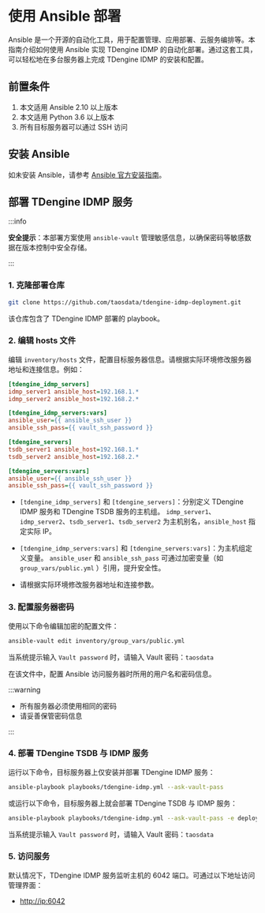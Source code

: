 # 使用 Ansible 部署

Ansible 是一个开源的自动化工具，用于配置管理、应用部署、云服务编排等。本指南介绍如何使用 Ansible 实现 TDengine IDMP 的自动化部署。通过这套工具，可以轻松地在多台服务器上完成 TDengine IDMP 的安装和配置。

## 前置条件

1. 本文适用 Ansible 2.10 以上版本
1. 本文适用 Python 3.6 以上版本
1. 所有目标服务器可以通过 SSH 访问

## 安装 Ansible

如未安装 Ansible，请参考 [Ansible 官方安装指南](https://docs.ansible.com/ansible/latest/installation_guide/index.html)。

## 部署 TDengine IDMP 服务

:::info

**安全提示**：本部署方案使用 `ansible-vault` 管理敏感信息，以确保密码等敏感数据在版本控制中安全存储。

:::

### 1. 克隆部署仓库

```bash
git clone https://github.com/taosdata/tdengine-idmp-deployment.git
```

该仓库包含了 TDengine IDMP 部署的 playbook。

### 2. 编辑 hosts 文件

编辑 `inventory/hosts` 文件，配置目标服务器信息。请根据实际环境修改服务器地址和连接信息。例如：

```ini
[tdengine_idmp_servers]
idmp_server1 ansible_host=192.168.1.*
idmp_server2 ansible_host=192.168.2.*

[tdengine_idmp_servers:vars]
ansible_user={{ ansible_ssh_user }}
ansible_ssh_pass={{ vault_ssh_password }}

[tdengine_servers]
tsdb_server1 ansible_host=192.168.1.*
tsdb_server2 ansible_host=192.168.2.*

[tdengine_servers:vars]
ansible_user={{ ansible_ssh_user }}
ansible_ssh_pass={{ vault_ssh_password }}
```

- `[tdengine_idmp_servers]` 和 `[tdengine_servers]`：分别定义 TDengine IDMP 服务和 TDengine TSDB 服务的主机组。
 `idmp_server1`、`idmp_server2`、`tsdb_server1`、`tsdb_server2` 为主机别名，`ansible_host` 指定实际 IP。

- `[tdengine_idmp_servers:vars]` 和 `[tdengine_servers:vars]`：为主机组定义变量。
  `ansible_user` 和 `ansible_ssh_pass` 可通过加密变量（如 `group_vars/public.yml` ）引用，提升安全性。
  
- 请根据实际环境修改服务器地址和连接参数。

### 3. 配置服务器密码

使用以下命令编辑加密的配置文件：

```bash
ansible-vault edit inventory/group_vars/public.yml
```

当系统提示输入 `Vault password` 时，请输入 Vault 密码：`taosdata`

在该文件中，配置 Ansible 访问服务器时所用的用户名和密码信息。

:::warning

- 所有服务器必须使用相同的密码
- 请妥善保管密码信息

:::

### 4. 部署 TDengine TSDB 与 IDMP 服务

运行以下命令，目标服务器上仅安装并部署 TDengine IDMP 服务：

```bash
ansible-playbook playbooks/tdengine-idmp.yml --ask-vault-pass
```

或运行以下命令，目标服务器上就会部署 TDengine TSDB 与 IDMP 服务：

```bash
ansible-playbook playbooks/tdengine-idmp.yml --ask-vault-pass -e deploy_tdengine=true
```

当系统提示输入 `Vault password` 时，请输入 Vault 密码：`taosdata`

### 5. 访问服务

默认情况下，TDengine IDMP 服务监听主机的 6042 端口。可通过以下地址访问管理界面：

- [http://ip:6042](http://ip:6042)
